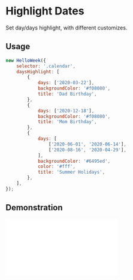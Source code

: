 # Highlight Dates

Set day/days highlight, with different customizes.

## Usage

```js
new HelloWeek({
    selector: '.calendar',
    daysHighlight: [
        {
            days: ['2020-03-22'],
            backgroundColor: '#f08080',
            title: 'Dad Birthday',
        },
        {
            days: ['2020-12-18'],
            backgroundColor: '#f08080',
            title: 'Mom Birthday',
        },
        {
            days: [
                ['2020-06-01', '2020-06-14'],
                ['2020-08-16', '2020-04-29'],
            ],
            backgroundColor: '#6495ed',
            color: '#fff',
            title: 'Summer Holidays',
        },
    ],
});
```

## Demonstration

<iframe
    src="docs/v2/demos/highlights.html"
    frameborder="no"
    allowfullscreen="allowfullscreen">
</iframe>
